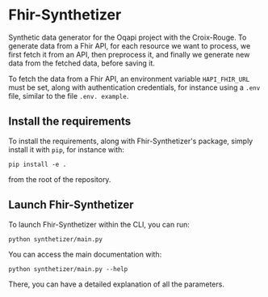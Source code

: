 # Fhir-Synthetizer

Synthetic data generator for the Oqapi project with the Croix-Rouge. To generate data from a Fhir API,
for each resource we want to process, we first fetch it from an API, then preprocess it, and
finally we generate new data from the fetched data, before saving it.

To fetch the data from a Fhir API, an environment variable `HAPI_FHIR_URL` must be set, along
with authentication credentials, for instance using a `.env` file, similar to the file `.env. example`.

## Install the requirements

To install the requirements, along with Fhir-Synthetizer's package, simply install it with `pip`,
for instance with:

```
pip install -e .
```

from the root of the repository.

## Launch Fhir-Synthetizer

To launch Fhir-Synthetizer within the CLI, you can run:

```
python synthetizer/main.py
```

You can access the main documentation with:

```
python synthetizer/main.py --help
```

There, you can have a detailed explanation of all the parameters.
